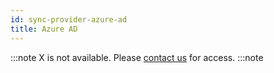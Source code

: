 ```yaml
---
id: sync-provider-azure-ad
title: Azure AD
---
```


:::note
X is not available. Please [contact us](mailto:support@phasetwo.io) for access.
:::note
